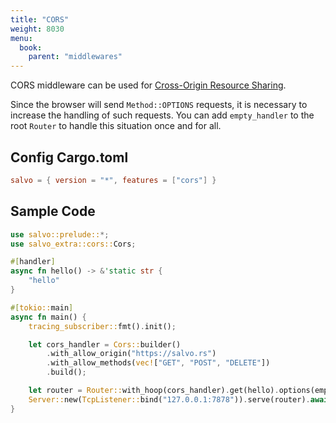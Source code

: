 ```yaml
---
title: "CORS"
weight: 8030
menu:
  book:
    parent: "middlewares"
---
```


CORS middleware can be used for [Cross-Origin Resource Sharing](https://developer.mozilla.org/zh-CN/docs/Web/HTTP/CORS).

Since the browser will send `Method::OPTIONS` requests, it is necessary to increase the handling of such requests. You can add `empty_handler` to the root `Router` to handle this situation once and for all.

## Config Cargo.toml

```toml
salvo = { version = "*", features = ["cors"] }
```

## Sample Code

```rust
use salvo::prelude::*;
use salvo_extra::cors::Cors;

#[handler]
async fn hello() -> &'static str {
    "hello"
}

#[tokio::main]
async fn main() {
    tracing_subscriber::fmt().init();

    let cors_handler = Cors::builder()
        .with_allow_origin("https://salvo.rs")
        .with_allow_methods(vec!["GET", "POST", "DELETE"])
        .build();

    let router = Router::with_hoop(cors_handler).get(hello).options(empty_handler);
    Server::new(TcpListener::bind("127.0.0.1:7878")).serve(router).await;
}
```